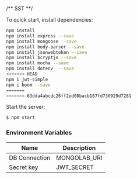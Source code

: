 /** SST **/

To quick start, install dependencies:
```bash
npm install
npm install express --save
npm install mongoose --save
npm install body-parser --save
npm install jsonwebtoken --save
npm install bcryptjs --save
npm install mocha --save
npm install dotenv  --save
<<<<<<< HEAD
npm i jwt-simple
npm i boom --save 
=======
>>>>>>> 63dda4abcdc26ff2ed08bacb187fd730929d7281
```

Start the server:
```bash
$ npm start
```

### Environment Variables

| Name | Description |
| ---- | ----------- |
| DB Connection | MONGOLAB_URI
| Secret key | JWT_SECRET  

